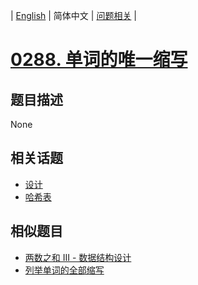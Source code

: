 
| [English](README_EN.md) | 简体中文 | [问题相关](QUESTION.md) |
# [0288. 单词的唯一缩写](https://leetcode-cn.com/problems/unique-word-abbreviation/)
## 题目描述
None
## 相关话题
- [设计](https://leetcode-cn.com/tag/design)
- [哈希表](https://leetcode-cn.com/tag/hash-table)
## 相似题目
- [两数之和 III - 数据结构设计](../0170/README.md)
- [列举单词的全部缩写](../0320/README.md)
